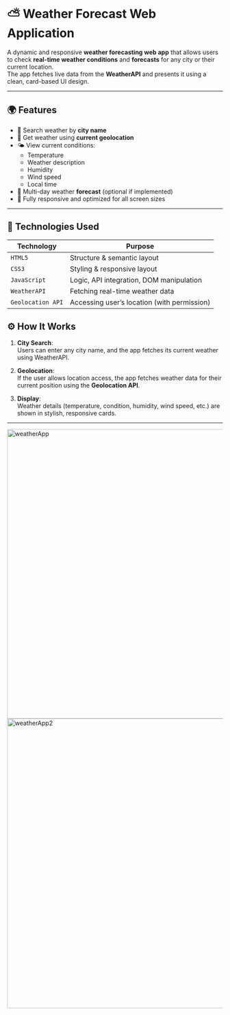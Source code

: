 # ⛅ Weather Forecast Web Application

A dynamic and responsive **weather forecasting web app** that allows users to check **real-time weather conditions** and **forecasts** for any city or their current location.  
The app fetches live data from the **WeatherAPI** and presents it using a clean, card-based UI design.

---

## 🌍 Features

- 🔎 Search weather by **city name**
- 📍 Get weather using **current geolocation**
- 🌤️ View current conditions:
  - Temperature
  - Weather description
  - Humidity
  - Wind speed
  - Local time
- 📅 Multi-day weather **forecast** (optional if implemented)
- 📱 Fully responsive and optimized for all screen sizes

---

## 🧰 Technologies Used

| Technology      | Purpose                                  |
|------------------|------------------------------------------|
| `HTML5`          | Structure & semantic layout              |
| `CSS3`           | Styling & responsive layout              |
| `JavaScript`     | Logic, API integration, DOM manipulation|
| `WeatherAPI`     | Fetching real-time weather data          |
| `Geolocation API`| Accessing user’s location (with permission) |

## ⚙️ How It Works

1. **City Search**:  
   Users can enter any city name, and the app fetches its current weather using WeatherAPI.

2. **Geolocation**:  
   If the user allows location access, the app fetches weather data for their current position using the **Geolocation API**.

3. **Display**:  
   Weather details (temperature, condition, humidity, wind speed, etc.) are shown in stylish, responsive cards.

---
<img width="1349" height="675" alt="weatherApp" src="https://github.com/user-attachments/assets/e93d8a31-7b14-4b3e-bc55-e63a770ecc32" />
<img width="1347" height="676" alt="weatherApp2" src="https://github.com/user-attachments/assets/29c55b95-faa7-4bd2-9592-ca8344e8de8f" />
